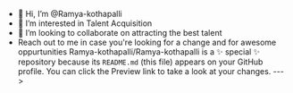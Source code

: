 - 👋 Hi, I’m @Ramya-kothapalli
- 👀 I’m interested in Talent Acquisition
- 💞️ I’m looking to collaborate on attracting the best talent
- Reach out to me in case you're looking for a change and for awesome oppurtunities
Ramya-kothapalli/Ramya-kothapalli is a ✨ special ✨ repository because its `README.md` (this file) appears on your GitHub profile.
You can click the Preview link to take a look at your changes.
--->
